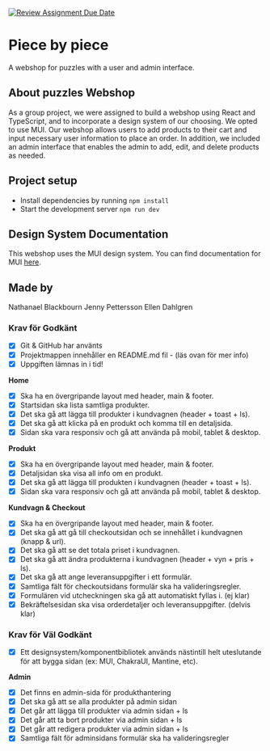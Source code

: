 [![Review Assignment Due Date](https://classroom.github.com/assets/deadline-readme-button-8d59dc4de5201274e310e4c54b9627a8934c3b88527886e3b421487c677d23eb.svg)](https://classroom.github.com/a/h5FXkH4A)
# Piece by piece

A webshop for puzzles with a user and admin interface.

## About puzzles Webshop

As a group project, we were assigned to build a webshop using React and TypeScript, and to incorporate a design system of our choosing. We opted to use MUI. Our webshop allows users to add products to their cart and input necessary user information to place an order. In addition, we included an admin interface that enables the admin to add, edit, and delete products as needed.

## Project setup

- Install dependencies by running `npm install`
- Start the development server `npm run dev`

## Design System Documentation

This webshop uses the MUI design system. You can find documentation for MUI [here](https://mui.com/).

## Made by

Nathanael Blackbourn
Jenny Pettersson
Ellen Dahlgren

### Krav för Godkänt

- [x] Git & GitHub har använts
- [x] Projektmappen innehåller en README.md fil - (läs ovan för mer info)
- [x] Uppgiften lämnas in i tid!

**Home**

- [x] Ska ha en övergripande layout med header, main & footer.
- [x] Startsidan ska lista samtliga produkter.
- [x] Det ska gå att lägga till produkter i kundvagnen (header + toast + ls).
- [x] Det ska gå att klicka på en produkt och komma till en detaljsida.
- [x] Sidan ska vara responsiv och gå att använda på mobil, tablet & desktop.

**Produkt**

- [x] Ska ha en övergripande layout med header, main & footer.
- [x] Detaljsidan ska visa all info om en produkt.
- [x] Det ska gå att lägga till produkten i kundvagnen (header + toast + ls).
- [x] Sidan ska vara responsiv och gå att använda på mobil, tablet & desktop.

**Kundvagn & Checkout**

- [x] Ska ha en övergripande layout med header, main & footer.
- [x] Det ska gå att gå till checkoutsidan och se innehållet i kundvagnen (knapp & url).
- [x] Det ska gå att se det totala priset i kundvagnen.
- [x] Det ska gå att ändra produkterna i kundvagnen (header + vyn + pris + ls).
- [x] Det ska gå att ange leveransuppgifter i ett formulär.
- [x] Samtliga fält för checkoutsidans formulär ska ha valideringsregler.
- [x] Formulären vid utcheckningen ska gå att automatiskt fyllas i. (ej klar)
- [x] Bekräftelsesidan ska visa orderdetaljer och leveransuppgifter. (delvis klar)

### Krav för Väl Godkänt

- [x] Ett designsystem/komponentbibliotek används nästintill helt uteslutande för att bygga sidan (ex: MUI, ChakraUI, Mantine, etc).

**Admin**

- [x] Det finns en admin-sida för produkthantering
- [x] Det ska gå att se alla produkter på admin sidan
- [x] Det går att lägga till produkter via admin sidan + ls
- [x] Det går att ta bort produkter via admin sidan + ls
- [x] Det går att redigera produkter via admin sidan + ls
- [x] Samtliga fält för adminsidans formulär ska ha valideringsregler
